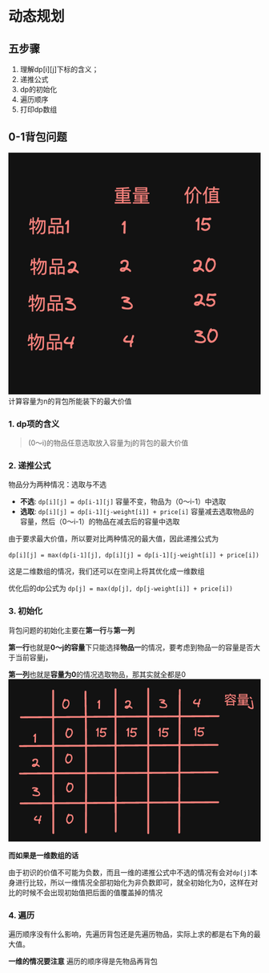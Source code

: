 # 动态规划
## 五步骤
1. 理解dp[i][j]下标的含义；
2. 递推公式
3. dp的初始化
4. 遍历顺序
5. 打印dp数组

## 0-1背包问题
![Alt text](image.png)
计算容量为n的背包所能装下的最大价值
### 1. dp项的含义
> (0～i)的物品任意选取放入容量为j的背包的最大价值

### 2. 递推公式
物品分为两种情况：选取与不选
- **不选**: `dp[i][j] = dp[i-1][j]` 容量不变，物品为（0～i-1）中选取
- **选取**: `dp[i][j] = dp[i-1][j-weight[i]] + price[i]`  容量减去选取物品的容量，然后（0～i-1）的物品在减去后的容量中选取

由于要求最大价值，所以要对比两种情况的最大值，因此递推公式为

`dp[i][j] = max(dp[i-1][j], dp[i][j] = dp[i-1][j-weight[i]] + price[i])`

这是二维数组的情况，我们还可以在空间上将其优化成一维数组

优化后的dp公式为
`dp[j] = max(dp[j], dp[j-weight[i]] + price[i])`

### 3. 初始化
背包问题的初始化主要在**第一行**与**第一列**

**第一行**也就是**0～j的容量**下只能选择**物品一**的情况，要考虑到物品一的容量是否大于当前容量j，

**第一列**也就是**容量为0**的情况选取物品，那其实就全都是0
![Alt text](image-1.png)

**而如果是一维数组的话**

由于初识的价值不可能为负数，而且一维的递推公式中不选的情况有会对`dp[j]`本身进行比较，所以一维情况全部初始化为非负数即可，就全初始化为0，这样在对比的时候不会出现初始值把后面的值覆盖掉的情况

### 4. 遍历
遍历顺序没有什么影响，先遍历背包还是先遍历物品，实际上求的都是右下角的最大值。

**一维的情况要注意**
遍历的顺序得是先物品再背包